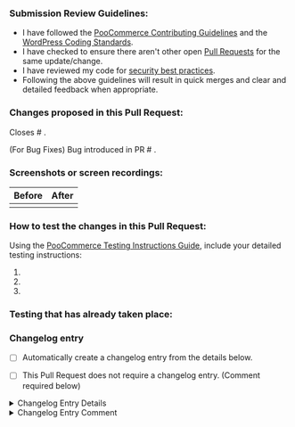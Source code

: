 ### Submission Review Guidelines:

-   I have followed the [PooCommerce Contributing Guidelines](https://github.com/poocommerce/poocommerce/blob/trunk/.github/CONTRIBUTING.md) and the [WordPress Coding Standards](https://make.wordpress.org/core/handbook/best-practices/coding-standards/).
-   I have checked to ensure there aren't other open [Pull Requests](https://github.com/poocommerce/poocommerce/pulls) for the same update/change.
-   I have reviewed my code for [security best practices](https://developer.wordpress.org/apis/security/).
-   Following the above guidelines will result in quick merges and clear and detailed feedback when appropriate.

<!-- You can erase any parts of this template not applicable to your Pull Request. -->

### Changes proposed in this Pull Request:

<!-- If necessary, indicate if this PR is part of a bigger feature. Add a label with the format `focus: name of the feature [team:name of the team]`. -->

<!-- Describe the changes made to this Pull Request and the reason for such changes. -->

<!-- For bug fixes: If known, please provide links to help with traceability and escape analysis. -->
<!-- Please include a link to the issue of the bug being fixed, if one doesn't exist please create it. -->
<!-- If the PR that introduced the bug is known, please also add its link below. -->

Closes # .

(For Bug Fixes) Bug introduced in PR # .

### Screenshots or screen recordings:

<!-- If this PR includes UI changes, please provide screenshots or a screen recording for clarity. -->
<!-- This section can be removed if not applicable. -->

| Before | After |
| ------ | ----- |
|        |       |


<!-- Begin testing instructions -->

### How to test the changes in this Pull Request:

<!-- Include detailed instructions on how these changes can be tested. Review and follow the guide for how to write high-quality testing instructions. -->

Using the [PooCommerce Testing Instructions Guide](https://github.com/poocommerce/poocommerce/wiki/Writing-high-quality-testing-instructions), include your detailed testing instructions:

1.
2.
3.

<!-- End testing instructions -->

### Testing that has already taken place:

<!-- Detail any testing that has already been conducted. -->
<!-- Include environment details such as hosting type, plugins, theme, store size, store age, and relevant settings. -->
<!-- Mention any analysis performed, such as assessing potential impacts on environment attributes and other plugins, performance profiling, or LLM/AI-based analysis. -->
<!-- Within the testing details you provide, please ensure that no sensitive information (such as API keys, passwords, user data, etc.) is included in this public pull request. -->

### Changelog entry

<!-- You can optionally choose to enter a changelog entry by checking the box below and supplying data. -->
<!-- It will trigger the 'Add changelog to PR' CI job to create and push the entry into the branch. -->

<!-- Due to org permissions, the job might fail for PRs crated from a fork under GitHub organizations. Possible solutions: -->
<!-- * Create entry manually with `pnpm --filter='@poocommerce/plugin-poocommerce' changelog add` and push it into the branch (replace `@poocommerce/plugin-poocommerce` with package name from nearest `package.json` file) -->
<!-- * Create entry from supplied PR data and push it automatically `pnpm utils changefile pr-number-here -o github-org-name-here` -->

-   [ ] Automatically create a changelog entry from the details below.

<!-- If no changelog entry is required for this PR, you can specify that below and provide a comment explaining why. This cannot be used if you selected the option to automatically create a changelog entry above. -->

-   [ ] This Pull Request does not require a changelog entry. (Comment required below)

<details>

<summary>Changelog Entry Details</summary>

#### Significance

<!-- Choose only one -->

-   [ ] Patch
-   [ ] Minor
-   [ ] Major

#### Type

<!-- Choose only one -->

-   [ ] Fix - Fixes an existing bug
-   [ ] Add - Adds functionality
-   [ ] Update - Update existing functionality
-   [ ] Dev - Development related task
-   [ ] Tweak - A minor adjustment to the codebase
-   [ ] Performance - Address performance issues
-   [ ] Enhancement - Improvement to existing functionality

#### Message <!-- Add a changelog message here -->

</details>

<details>

<summary>Changelog Entry Comment</summary>

#### Comment <!-- If your Pull Request doesn't require a changelog entry, a comment explaining why is required instead -->

</details>
